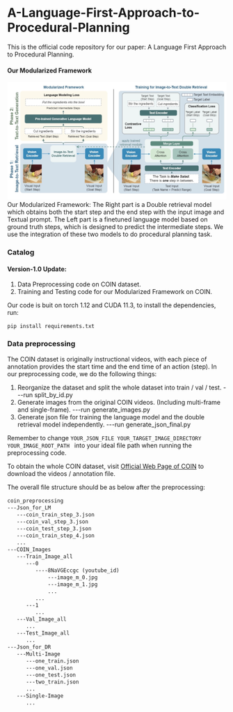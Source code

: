 # A-Language-First-Approach-to-Procedural-Planning
This is the official code repository for our paper: A Language First Approach to Procedural Planning.

#### Our Modularized Framework
![Our Modularized Framework: The Right part is a Double retrieval model which obtains both the start step and the end step with the input image and Textual prompt. The Left part is a finetuned language model based on ground truth steps, which is designed to predict the intermediate steps. We use the integration of these two models to do procedural planning task.](https://github.com/Lumos-Jiateng/A-Language-First-Approach-to-Procedural-Planning/blob/main/images/model_architecture_double_infer-page1.jpg)
Our Modularized Framework: The Right part is a Double retrieval model which obtains both the start step and the end step with the input image and Textual prompt. The Left part is a finetuned language model based on ground truth steps, which is designed to predict the intermediate steps. We use the integration of these two models to do procedural planning task.

### Catalog 
#### Version-1.0 Update:
  1. Data Preprocessing code on COIN dataset.
  2. Training and Testing code for our Modularized Framework on COIN.

Our code is buit on torch 1.12 and CUDA 11.3, to install the dependencies, run:
    
    pip install requirements.txt
    
### Data preprocessing
The COIN dataset is originally instructional videos, with each piece of annotation provides the start time and the end time of an action (step). In our preprocessing code, we do the following things:
  1. Reorganize the dataset and split the whole dataset into train / val / test.   ---run split_by_id.py
  2. Generate images from the original COIN videos. (Including multi-frame and single-frame).   ---run generate_images.py 
  3. Generate json file for training the language model and the double retrieval model independently.   ---run generate_json_final.py 

Remember to change ```YOUR_JSON_FILE YOUR_TARGET_IMAGE_DIRECTORY YOUR_IMAGE_ROOT_PATH ``` into your ideal file path when running the preprocessing code.

To obtain the whole COIN dataset, visit [Official Web Page of COIN](https://coin-dataset.github.io/) to download the videos / annotation file.

The overall file structure should be as below after the preprocessing:

    coin_preprocessing
    ---Json_for_LM
       ---coin_train_step_3.json
       ---coin_val_step_3.json
       ---coin_test_step_3.json
       ---coin_train_step_4.json
       ...
    ---COIN_Images
       ---Train_Image_all
          ---0
             ----8NaVGEccgc (youtube_id)
                 ---image_m_0.jpg
                 ---image_m_1.jpg
                 ...
             ...
          ---1
             ...
       ---Val_Image_all
          ...
       ---Test_Image_all
          ...
    ---Json_for_DR
       ---Multi-Image
          ---one_train.json
          ---one_val.json
          ---one_test.json
          ---two_train.json
          ...
       ---Single-Image
          ...
       
